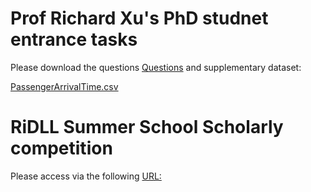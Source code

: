 # Prof Richard Xu's PhD studnet entrance tasks

Please download the questions [Questions](https://github.com/roboticcam/competition/blob/master/PhD_entrance_Task.docx) and supplementary dataset:

[PassengerArrivalTime.csv](https://github.com/roboticcam/competition/blob/master/PassengerArrivalTime.csv)

# RiDLL Summer School Scholarly competition

Please access via the following [URL:](http://35.232.199.180/)

